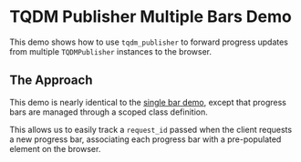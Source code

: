 # TQDM Publisher Multiple Bars Demo
This demo shows how to use `tqdm_publisher` to forward progress updates from multiple `TQDMPublisher` instances to the browser.

## The Approach
This demo is nearly identical to the [single bar demo](../_single_bar/README.md), except that progress bars are managed through a scoped class definition. 

This allows us to easily track a `request_id` passed when the client requests a new progress bar, associating each progress bar with a pre-populated element on the browser.